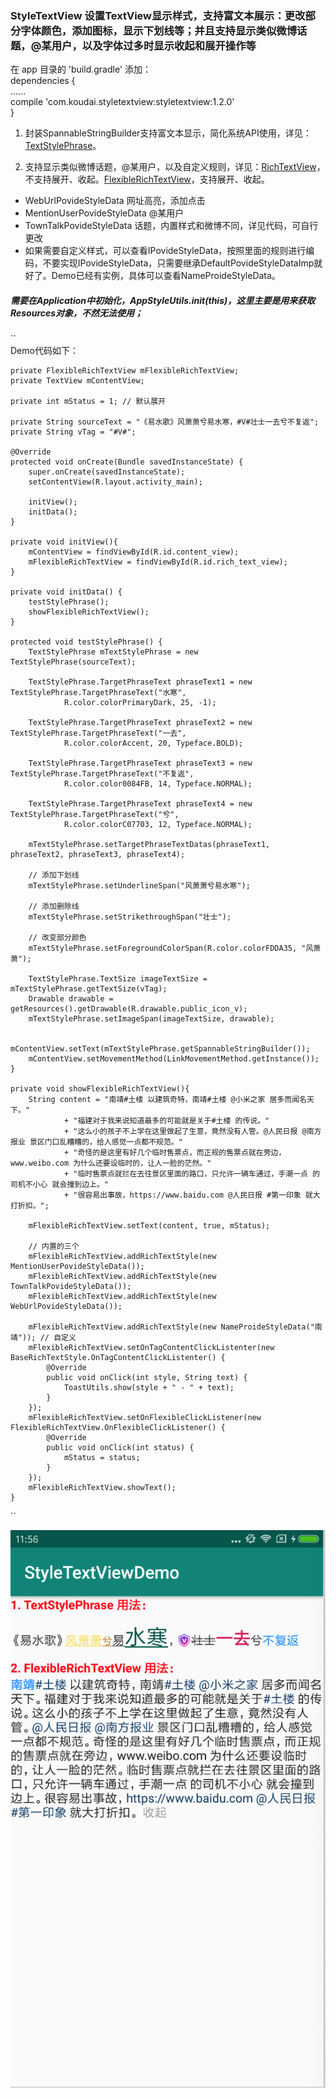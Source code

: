 ### StyleTextView 设置TextView显示样式，支持富文本展示：更改部分字体颜色，添加图标，显示下划线等；并且支持显示类似微博话题，@某用户，以及字体过多时显示收起和展开操作等  

在 app 目录的 'build.gradle' 添加：  
dependencies {     
    ......     
    compile 'com.koudai.styletextview:styletextview:1.2.0'    
}

1. 封装SpannableStringBuilder支持富文本显示，简化系统API使用，详见：[TextStylePhrase](https://github.com/kendada/StyleTextView/blob/master/styletextview/src/main/java/com/koudai/styletextview/textstyle/TextStylePhrase.java "Title")。      


2. 支持显示类似微博话题，@某用户，以及自定义规则，详见：[RichTextView](https://github.com/kendada/StyleTextView/blob/master/styletextview/src/main/java/com/koudai/styletextview/RichTextView.java "Title")，不支持展开、收起。[FlexibleRichTextView](https://github.com/kendada/StyleTextView/blob/master/styletextview/src/main/java/com/koudai/styletextview/FlexibleRichTextView.java "Title")，支持展开、收起。      

+ WebUrlPovideStyleData 网址高亮，添加点击
+ MentionUserPovideStyleData @某用户
+ TownTalkPovideStyleData 话题，内置样式和微博不同，详见代码，可自行更改
+ 如果需要自定义样式，可以查看IPovideStyleData，按照里面的规则进行编码，不要实现IPovideStyleData，只需要继承DefaultPovideStyleDataImp就好了。Demo已经有实例，具体可以查看NameProideStyleData。

##### 需要在Application中初始化，AppStyleUtils.init(this)，这里主要是用来获取Resources对象，不然无法使用；

``   
Demo代码如下：



    private FlexibleRichTextView mFlexibleRichTextView;
    private TextView mContentView;

    private int mStatus = 1; // 默认展开

    private String sourceText = "《易水歌》风萧萧兮易水寒，#V#壮士一去兮不复返";
    private String vTag = "#V#";

    @Override
    protected void onCreate(Bundle savedInstanceState) {
        super.onCreate(savedInstanceState);
        setContentView(R.layout.activity_main);

        initView();
        initData();
    }

    private void initView(){
        mContentView = findViewById(R.id.content_view);
        mFlexibleRichTextView = findViewById(R.id.rich_text_view);
    }

    private void initData() {
        testStylePhrase();
        showFlexibleRichTextView();
    }

    protected void testStylePhrase() {
        TextStylePhrase mTextStylePhrase = new TextStylePhrase(sourceText);

        TextStylePhrase.TargetPhraseText phraseText1 = new TextStylePhrase.TargetPhraseText("水寒",
                R.color.colorPrimaryDark, 25, -1);

        TextStylePhrase.TargetPhraseText phraseText2 = new TextStylePhrase.TargetPhraseText("一去",
                R.color.colorAccent, 20, Typeface.BOLD);

        TextStylePhrase.TargetPhraseText phraseText3 = new TextStylePhrase.TargetPhraseText("不复返",
                R.color.color0084FB, 14, Typeface.NORMAL);

        TextStylePhrase.TargetPhraseText phraseText4 = new TextStylePhrase.TargetPhraseText("兮",
                R.color.colorC07703, 12, Typeface.NORMAL);

        mTextStylePhrase.setTargetPhraseTextDatas(phraseText1, phraseText2, phraseText3, phraseText4);

        // 添加下划线
        mTextStylePhrase.setUnderlineSpan("风萧萧兮易水寒");

        // 添加删除线
        mTextStylePhrase.setStrikethroughSpan("壮士");

        // 改变部分颜色
        mTextStylePhrase.setForegroundColorSpan(R.color.colorFDDA35, "风萧萧");

        TextStylePhrase.TextSize imageTextSize = mTextStylePhrase.getTextSize(vTag);
        Drawable drawable = getResources().getDrawable(R.drawable.public_icon_v);
        mTextStylePhrase.setImageSpan(imageTextSize, drawable);

        mContentView.setText(mTextStylePhrase.getSpannableStringBuilder());
        mContentView.setMovementMethod(LinkMovementMethod.getInstance());
    }

    private void showFlexibleRichTextView(){
        String content = "南靖#土楼 以建筑奇特，南靖#土楼 @小米之家 居多而闻名天下。"
                + "福建对于我来说知道最多的可能就是关于#土楼 的传说。"
                + "这么小的孩子不上学在这里做起了生意，竟然没有人管。@人民日报 @南方报业 景区门口乱糟糟的，给人感觉一点都不规范。"
                + "奇怪的是这里有好几个临时售票点，而正规的售票点就在旁边，www.weibo.com 为什么还要设临时的，让人一脸的茫然。"
                + "临时售票点就拦在去往景区里面的路口，只允许一辆车通过，手潮一点 的司机不小心 就会撞到边上。"
                + "很容易出事故，https://www.baidu.com @人民日报 #第一印象 就大打折扣。";

        mFlexibleRichTextView.setText(content, true, mStatus);

        // 内置的三个
        mFlexibleRichTextView.addRichTextStyle(new MentionUserPovideStyleData());
        mFlexibleRichTextView.addRichTextStyle(new TownTalkPovideStyleData());
        mFlexibleRichTextView.addRichTextStyle(new WebUrlPovideStyleData());

        mFlexibleRichTextView.addRichTextStyle(new NameProideStyleData("南靖")); // 自定义
        mFlexibleRichTextView.setOnTagContentClickListenter(new BaseRichTextStyle.OnTagContentClickListenter() {
            @Override
            public void onClick(int style, String text) {
                ToastUtils.show(style + " - " + text);
            }
        });
        mFlexibleRichTextView.setOnFlexibleClickListener(new FlexibleRichTextView.OnFlexibleClickListener() {
            @Override
            public void onClick(int status) {
                mStatus = status;
            }
        });
        mFlexibleRichTextView.showText();
    }



``

![Alt text](https://github.com/kendada/StyleTextView/blob/master/app/src/main/res/drawable/style_text_view_image.png)
